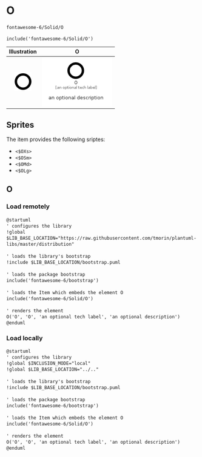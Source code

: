 # O


```text
fontawesome-6/Solid/O
```

```text
include('fontawesome-6/Solid/O')
```



| Illustration | O |
| :---: | :---: |
| ![illustration for Illustration](../../fontawesome-6/Solid/O.png) | ![illustration for O](../../fontawesome-6/Solid/O.Local.png) |



## Sprites
The item provides the following sriptes:

- `<$OXs>`
- `<$OSm>`
- `<$OMd>`
- `<$OLg>`





## O

### Load remotely
```plantuml
@startuml
' configures the library
!global $LIB_BASE_LOCATION="https://raw.githubusercontent.com/tmorin/plantuml-libs/master/distribution"

' loads the library's bootstrap
!include $LIB_BASE_LOCATION/bootstrap.puml

' loads the package bootstrap
include('fontawesome-6/bootstrap')

' loads the Item which embeds the element O
include('fontawesome-6/Solid/O')

' renders the element
O('O', 'O', 'an optional tech label', 'an optional description')
@enduml
```

### Load locally
```plantuml
@startuml
' configures the library
!global $INCLUSION_MODE="local"
!global $LIB_BASE_LOCATION="../.."

' loads the library's bootstrap
!include $LIB_BASE_LOCATION/bootstrap.puml

' loads the package bootstrap
include('fontawesome-6/bootstrap')

' loads the Item which embeds the element O
include('fontawesome-6/Solid/O')

' renders the element
O('O', 'O', 'an optional tech label', 'an optional description')
@enduml
```

